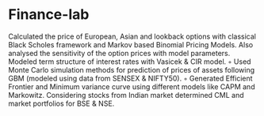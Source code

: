 # Finance-lab

Calculated the price of European, Asian and lookback options with classical Black Scholes framework and
Markov based Binomial Pricing Models. Also analysed the sensitivity of the option prices with model parameters. Modeled term structure of interest rates with Vasicek & CIR model.
◦ Used Monte Carlo simulation methods for prediction of prices of assets following GBM (modeled using data from
SENSEX & NIFTY50).
◦ Generated Efficient Frontier and Minimum variance curve using different models like CAPM and Markowitz.
Considering stocks from Indian market determined CML and market portfolios for BSE & NSE.

